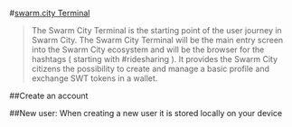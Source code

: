 #[swarm.city Terminal](https://github.com/swarmcity/sc-terminal/blob/master/README.md)

>The Swarm City Terminal is the starting point of the user journey in Swarm City. The Swarm City Terminal will be the main entry screen into the Swarm City ecosystem and will be the browser for the hashtags ( starting with #ridesharing ). It provides the Swarm City citizens the possibility to create and manage a basic profile and exchange SWT tokens in a wallet.

##Create an account

##New user: When creating a new user it is stored locally on your device

